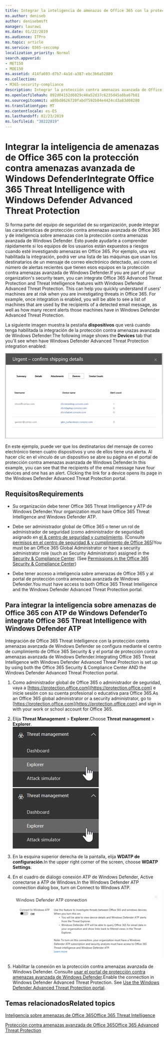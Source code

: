 ```yaml
---
title: Integrar la inteligencia de amenazas de Office 365 con la protección contra amenazas avanzada de Windows Defender
ms.author: deniseb
author: denisebmsft
manager: laurawi
ms.date: 01/22/2019
ms.audience: ITPro
ms.topic: article
ms.service: O365-seccomp
localization_priority: Normal
search.appverid:
- MET150
- MOE150
ms.assetid: 414fa693-d7b7-4a1d-a387-ebc3b6a52889
ms.collection:
- M365-security-compliance
description: Integrar la protección contra amenazas avanzada de Office 365 con la protección contra amenazas avanzada de Windows Defender para ver información más detallada acerca de la administración de amenazas.
ms.openlocfilehash: 892d04152d6029c48a52d37c6235d45a8ba67b81
ms.sourcegitcommit: a80bd8626720fabdf592b84e4424cd3a83d08280
ms.translationtype: MT
ms.contentlocale: es-ES
ms.lasthandoff: 02/23/2019
ms.locfileid: "30222819"
---
```

# <a name="integrate-office-365-threat-intelligence-with-windows-defender-advanced-threat-protection"></a><span data-ttu-id="9d1ab-103">Integrar la inteligencia de amenazas de Office 365 con la protección contra amenazas avanzada de Windows Defender</span><span class="sxs-lookup"><span data-stu-id="9d1ab-103">Integrate Office 365 Threat Intelligence with Windows Defender Advanced Threat Protection</span></span>

<span data-ttu-id="9d1ab-p101">Si forma parte del equipo de seguridad de su organización, puede integrar las características de protección contra amenazas avanzada de Office 365 y de inteligencia sobre amenazas con la protección contra amenazas avanzada de Windows Defender. Esto puede ayudarle a comprender rápidamente si los equipos de los usuarios están expuestos a riesgos cuando esté investigando amenazas en Office 365. Por ejemplo, una vez habilitada la integración, podrá ver una lista de las máquinas que usan los destinatarios de un mensaje de correo electrónico detectado, así como el número de alertas recientes que tienen esos equipos en la protección contra amenazas avanzada de Windows Defender.</span><span class="sxs-lookup"><span data-stu-id="9d1ab-p101">If you are part of your organization's security team, you can integrate Office 365 Advanced Threat Protection and Threat Intelligence features with Windows Defender Advanced Threat Protection. This can help you quickly understand if users' machines are at risk when you are investigating threats in Office 365. For example, once integration is enabled, you will be able to see a list of machines that are used by the recipients of a detected email message, as well as how many recent alerts those machines have in Windows Defender Advanced Threat Protection.</span></span>
  
<span data-ttu-id="9d1ab-107">La siguiente imagen muestra la pestaña **dispositivos** que verá cuando tenga habilitada la integración de la protección contra amenazas avanzada de Windows Defender:</span><span class="sxs-lookup"><span data-stu-id="9d1ab-107">The following image shows the **Devices** tab that you'll see when have Windows Defender Advanced Threat Protection integration enabled:</span></span> 
  
![Si ATP de Windows Defender está habilitada, puede ver una lista de equipos con alertas.](media/fec928ea-8f0c-44d7-80b9-a2e0a8cd4e89.PNG)
  
<span data-ttu-id="9d1ab-p102">En este ejemplo, puede ver que los destinatarios del mensaje de correo electrónico tienen cuatro dispositivos y uno de ellos tiene una alerta. Al hacer clic en el vínculo de un dispositivo se abre su página en el portal de protección contra amenazas avanzada de Windows Defender.</span><span class="sxs-lookup"><span data-stu-id="9d1ab-p102">In this example, you can see that the recipients of the email message have four devices and one has an alert. Clicking the link for a device opens its page in the Windows Defender Advanced Threat Protection portal.</span></span>
  
## <a name="requirements"></a><span data-ttu-id="9d1ab-111">Requisitos</span><span class="sxs-lookup"><span data-stu-id="9d1ab-111">Requirements</span></span>

- <span data-ttu-id="9d1ab-112">Su organización debe tener Office 365 Threat Intelligence y ATP de Windows Defender.</span><span class="sxs-lookup"><span data-stu-id="9d1ab-112">Your organization must have Office 365 Threat Intelligence and Windows Defender ATP.</span></span>
    
- <span data-ttu-id="9d1ab-p103">Debe ser administrador global de Office 365 o tener un rol de administrador de seguridad (como administrador de seguridad) asignado en [el &amp; centro de seguridad y cumplimiento](https://protection.office.com). (Consulte [permisos en el centro de seguridad &amp; y cumplimiento de Office 365](permissions-in-the-security-and-compliance-center.md))</span><span class="sxs-lookup"><span data-stu-id="9d1ab-p103">You must be an Office 365 Global Administrator or have a security administrator role (such as Security Administrator) assigned in the [Security &amp; Compliance Center](https://protection.office.com). (See [Permissions in the Office 365 Security &amp; Compliance Center](permissions-in-the-security-and-compliance-center.md))</span></span>
    
- <span data-ttu-id="9d1ab-115">Debe tener acceso a inteligencia sobre amenazas de Office 365 y al portal de protección contra amenazas avanzada de Windows Defender.</span><span class="sxs-lookup"><span data-stu-id="9d1ab-115">You must have access to both Office 365 Threat Intelligence and the Windows Defender Advanced Threat Protection portal.</span></span>
    
## <a name="to-integrate-office-365-threat-intelligence-with-windows-defender-atp"></a><span data-ttu-id="9d1ab-116">Para integrar la inteligencia sobre amenazas de Office 365 con ATP de Windows Defender</span><span class="sxs-lookup"><span data-stu-id="9d1ab-116">To integrate Office 365 Threat Intelligence with Windows Defender ATP</span></span>

<span data-ttu-id="9d1ab-117">Integración de Office 365 Threat Intelligence con la protección contra amenazas avanzada de Windows Defender se configura mediante el centro de cumplimiento de Office 365 Security & y el portal de protección contra amenazas avanzada de Windows Defender.</span><span class="sxs-lookup"><span data-stu-id="9d1ab-117">Integrating Office 365 Threat Intelligence with Windows Defender Advanced Threat Protection is set up by using both the Office 365 Security & Compliance Center AND the Windows Defender Advanced Threat Protection portal.</span></span>
  
1. <span data-ttu-id="9d1ab-118">Como administrador global de Office 365 o administrador de seguridad, vaya a [https://protection.office.com](https://protection.office.com) e inicie sesión con su cuenta profesional o educativa para Office 365.</span><span class="sxs-lookup"><span data-stu-id="9d1ab-118">As an Office 365 global administrator or a security administrator, go to [https://protection.office.com](https://protection.office.com) and sign in with your work or school account for Office 365.</span></span> 
    
2. <span data-ttu-id="9d1ab-119">Elija **Threat Management** \> **Explorer**.</span><span class="sxs-lookup"><span data-stu-id="9d1ab-119">Choose **Threat management** \> **Explorer**.</span></span><br><span data-ttu-id="9d1ab-120">![Explorador en el menú de administración de amenazas](media/ThreatMgmt-Explorer-nav.png)</span><span class="sxs-lookup"><span data-stu-id="9d1ab-120">![Explorer in Threat Management menu](media/ThreatMgmt-Explorer-nav.png)</span></span><br>
    
3. <span data-ttu-id="9d1ab-121">En la esquina superior derecha de la pantalla, elija **WDATP de configuración**.</span><span class="sxs-lookup"><span data-stu-id="9d1ab-121">In the upper right corner of the screen, choose **WDATP Settings**.</span></span>
    
4. <span data-ttu-id="9d1ab-122">En el cuadro de diálogo conexión ATP de Windows Defender, Active conectarse a ATP de Windows.</span><span class="sxs-lookup"><span data-stu-id="9d1ab-122">In the Windows Defender ATP connection dialog box, turn on Connect to Windows ATP.</span></span><br>![Conexión ATP de Windows Defender](media/Explorer-WDATPConnection-dialog.png)<br>
    
5. <span data-ttu-id="9d1ab-p104">Habilitar la conexión en la protección contra amenazas avanzada de Windows Defender. Consulte [usar el portal de protección contra amenazas avanzada de Windows Defender](https://go.microsoft.com/fwlink/?linkid=859690).</span><span class="sxs-lookup"><span data-stu-id="9d1ab-p104">Enable the connection in Windows Defender Advanced Threat Protection. See [Use the Windows Defender Advanced Threat Protection portal](https://go.microsoft.com/fwlink/?linkid=859690).</span></span>

  
## <a name="related-topics"></a><span data-ttu-id="9d1ab-126">Temas relacionados</span><span class="sxs-lookup"><span data-stu-id="9d1ab-126">Related topics</span></span>

[<span data-ttu-id="9d1ab-127">Inteligencia sobre amenazas de Office 365</span><span class="sxs-lookup"><span data-stu-id="9d1ab-127">Office 365 Threat Intelligence</span></span>](office-365-ti.md)
  
[<span data-ttu-id="9d1ab-128">Protección contra amenazas avanzada de Office 365</span><span class="sxs-lookup"><span data-stu-id="9d1ab-128">Office 365 Advanced Threat Protection</span></span>](office-365-atp.md)
  

